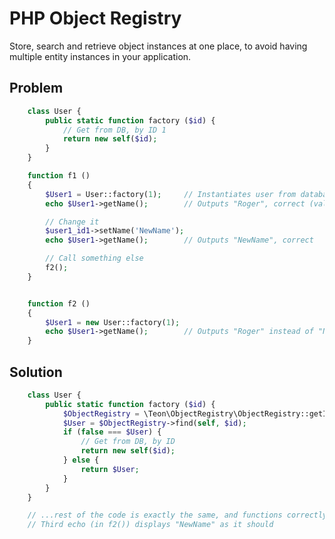 PHP Object Registry
===================

Store, search and retrieve object instances at one place, to avoid having
multiple entity instances in your application.



## Problem

```php
    class User {
        public static function factory ($id) {
            // Get from DB, by ID 1
            return new self($id);
        }
    }

    function f1 ()
    {
        $User1 = User::factory(1);     // Instantiates user from database
        echo $User1->getName();        // Outputs "Roger", correct (value from DB)

        // Change it
        $user1_id1->setName('NewName');
        echo $User1->getName();        // Outputs "NewName", correct

        // Call something else
        f2();
    }


    function f2 ()
    {
        $User1 = new User::factory(1);
        echo $User1->getName();        // Outputs "Roger" instead of "NewName", INCORRECT
    }
```



## Solution

```php
    class User {
        public static function factory ($id) {
            $ObjectRegistry = \Teon\ObjectRegistry\ObjectRegistry::getInstance();
            $User = $ObjectRegistry->find(self, $id);
            if (false === $User) {
                // Get from DB, by ID
                return new self($id);
            } else {
                return $User;
            }
        }
    }

    // ...rest of the code is exactly the same, and functions correctly
    // Third echo (in f2()) displays "NewName" as it should
```
